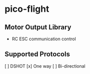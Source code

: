 # pico-flight

## Motor Output Library
 * RC ESC communication control

## Supported Protocols
  [ ] DSHOT
    [x] One way
    [ ] Bi-directional